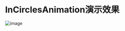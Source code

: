 # InCirclesAnimation演示效果
![image](https://github.com/coolyym2006/InCirclesAnimation/master/test.gif)
